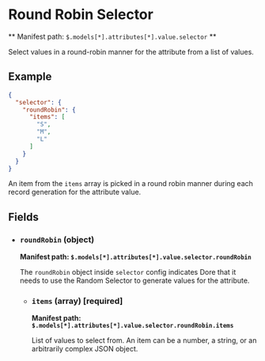 # Round Robin Selector

** Manifest path: `$.models[*].attributes[*].value.selector` **

Select values in a round-robin manner for the attribute from a list of values.

## Example

```json title="Round Robin selector example" linenums="1"
{
  "selector": {
    "roundRobin": {
      "items": [
        "S",
        "M",
        "L"
      ]
    }
  }
}
```

An item from the `items` array is picked in a round robin manner during each record generation for the attribute
value.

## Fields

* ### `roundRobin` (object)

    **Manifest path: `$.models[*].attributes[*].value.selector.roundRobin`**

    The `roundRobin` object inside `selector` config indicates Dore that it needs to use the Random Selector to 
    generate values for the attribute.

    * ### `items` (array) [required]

        **Manifest path: `$.models[*].attributes[*].value.selector.roundRobin.items`**
    
        List of values to select from. An item can be a number, a string, or an arbitrarily complex JSON object.